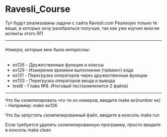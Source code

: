 # Ravesli_Course
Тут будут реализованы задачи с сайта Ravesli.com Реализую только те вещи, в которых хочу разобраться получше, так как уже изучил многие аспекты этого ЯП

<hr>

<h6> Номера, которые мне были интересны: </h6>
<ul>
  <li>ex126 - Дружественные функции и классы</li>
  <li>ex129 - Измерение времени выполнения (тайминг) кода</li>
  <li>ex131 - Перегрузка операторов через дружественные функции</li>
  <li>ex133 - Перегрузка операторов ввода и вывода</li>
  <li>test8 - Глава №8. Итоговый тест(компилится 2 файла)</li>
</ul>

<hr>
<p> Что бы скомпилировать что-то из номеров, введите make ex(number ex) - Например: make ex126 </p>
<p>Что бы запустить скомпилированный файл, введите в консоль make run</p>
<p>Если требуется удалить скомпилированную программу, просто введите в консоль make clean</p>
